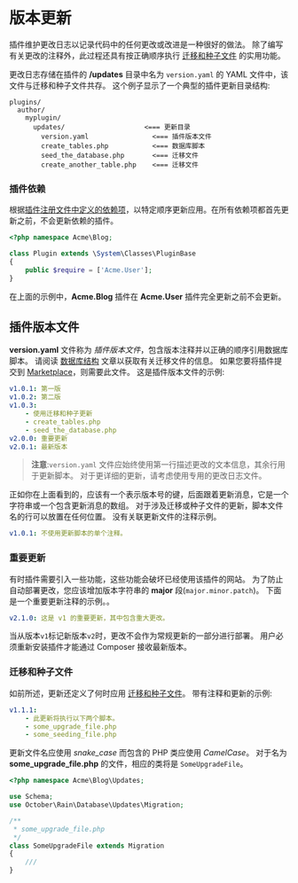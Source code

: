 # 版本更新

插件维护更改日志以记录代码中的任何更改或改进是一种很好的做法。 除了编写有关更改的注释外，此过程还具有按正确顺序执行 [迁移和种子文件](../database/structure.md) 的实用功能。

更改日志存储在插件的 **/updates** 目录中名为 `version.yaml` 的 YAML 文件中，该文件与迁移和种子文件共存。 这个例子显示了一个典型的插件更新目录结构:

```
plugins/
  author/
    myplugin/
      updates/                    <=== 更新目录
        version.yaml                <=== 插件版本文件
        create_tables.php           <=== 数据库脚本
        seed_the_database.php       <=== 迁移文件
        create_another_table.php    <=== 迁移文件
```

### 插件依赖

根据[插件注册文件中定义的依赖项](../plugin/registration.md#oc-dependency-definitions)，以特定顺序更新应用。在所有依赖项都首先更新之前，不会更新依赖的插件。

```php
<?php namespace Acme\Blog;

class Plugin extends \System\Classes\PluginBase
{
    public $require = ['Acme.User'];
}
```

在上面的示例中，**Acme.Blog** 插件在 **Acme.User** 插件完全更新之前不会更新。

## 插件版本文件

**version.yaml** 文件称为 *插件版本文件*，包含版本注释并以正确的顺序引用数据库脚本。 请阅读 [数据库结构](../database/structure.md) 文章以获取有关迁移文件的信息。 如果您要将插件提交到 [Marketplace](https://octobercms.com/help/site/marketplace)，则需要此文件。 这是插件版本文件的示例:

```yaml
v1.0.1: 第一版
v1.0.2: 第二版
v1.0.3:
    - 使用迁移和种子更新
    - create_tables.php
    - seed_the_database.php
v2.0.0: 重要更新
v2.0.1: 最新版本
```

> **注意**:`version.yaml` 文件应始终使用第一行描述更改的文本信息，其余行用于更新脚本。 对于更详细的更新，请考虑使用专用的更改日志文件。

正如你在上面看到的，应该有一个表示版本号的键，后面跟着更新消息，它是一个字符串或一个包含更新消息的数组。 对于涉及迁移或种子文件的更新，脚本文件名的行可以放置在任何位置。 没有关联更新文件的注释示例。

```yaml
v1.0.1: 不使用更新脚本的单个注释。
```

<a id="oc-important-updates"></a>
### 重要更新

有时插件需要引入一些功能，这些功能会破坏已经使用该插件的网站。 为了防止自动部署更改，您应该增加版本字符串的 **major** 段(`major.minor.patch`)。 下面是一个重要更新注释的示例。。

```yaml
v2.1.0: 这是 v1 的重要更新，其中包含重大更改。
```

当从版本`v1`标记新版本`v2`时，更改不会作为常规更新的一部分进行部署。 用户必须重新安装插件才能通过 Composer 接收最新版本。

<a id="oc-migration-files"></a>
### 迁移和种子文件

如前所述，更新还定义了何时应用 [迁移和种子文件](../database/structure.md)。 带有注释和更新的示例:

```yaml
v1.1.1:
    - 此更新将执行以下两个脚本。
    - some_upgrade_file.php
    - some_seeding_file.php
```

更新文件名应使用 *snake_case* 而包含的 PHP 类应使用 *CamelCase*。 对于名为 **some_upgrade_file.php** 的文件，相应的类将是 `SomeUpgradeFile`。

```php
<?php namespace Acme\Blog\Updates;

use Schema;
use October\Rain\Database\Updates\Migration;

/**
 * some_upgrade_file.php
 */
class SomeUpgradeFile extends Migration
{
    ///
}
```
